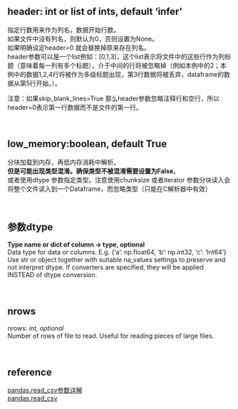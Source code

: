 ## header: int or list of ints, default ‘infer’  
指定行数用来作为列名，数据开始行数。  
如果文件中没有列名，则默认为0，否则设置为None。  
如果明确设定header=0 就会替换掉原来存在列名。  
header参数可以是一个list例如：[0,1,3]，这个list表示将文件中的这些行作为列标题（意味着每一列有多个标题），介于中间的行将被忽略掉（例如本例中的2；本例中的数据1,2,4行将被作为多级标题出现，第3行数据将被丢弃，dataframe的数据从第5行开始。）。

注意：如果skip_blank_lines=True 那么header参数忽略注释行和空行，所以header=0表示第一行数据而不是文件的第一行。

&nbsp;
## low_memory:boolean, default True  
分块加载到内存，再低内存消耗中解析。  
**但是可能出现类型混淆。确保类型不被混淆需要设置为False**。  
或者使用dtype 参数指定类型。注意使用chunksize 或者iterator 参数分块读入会将整个文件读入到一个Dataframe，而忽略类型（只能在C解析器中有效）

&nbsp;
## 参数dtype
**Type name or dict of column -> type, optional**    
Data type for data or columns. E.g. {‘a’: np.float64, ‘b’: np.int32, ‘c’: ‘Int64’} Use str or object together with suitable na_values settings to preserve and not interpret dtype. If converters are specified, they will be applied INSTEAD of dtype conversion.

&nbsp;
## nrows
nrows: *int, optional*    
Number of rows of file to read. Useful for reading pieces of large files.

&nbsp;
## reference
[pandas.read_csv参数详解](https://www.cnblogs.com/datablog/p/6127000.html)  
[pandas.read_csv](https://pandas.pydata.org/pandas-docs/stable/reference/api/pandas.read_csv.html)

